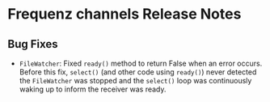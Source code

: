 # Frequenz channels Release Notes

## Bug Fixes

- `FileWatcher`: Fixed `ready()` method to return False when an error occurs. Before this fix, `select()` (and other code using `ready()`) never detected the `FileWatcher` was stopped and the `select()` loop was continuously waking up to inform the receiver was ready.
